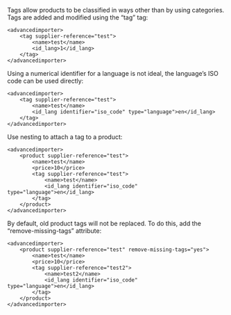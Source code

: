 ﻿Tags allow products to be classified in ways other than by using categories. Tags are added and modified using the “tag” tag: 
```
<advancedimporter>
    <tag supplier-reference="test">
        <name>test</name>
        <id_lang>1</id_lang>
    </tag>
</advancedimporter>
```

Using a numerical identifier for a language is not ideal, the language’s ISO code can be used directly:
```
<advancedimporter>
    <tag supplier-reference="test">
        <name>test</name>
        <id_lang identifier="iso_code" type="language">en</id_lang>
    </tag>
</advancedimporter>
```

Use nesting to attach a tag to a product: 
```
<advancedimporter>
    <product supplier-reference="test">
        <name>test</name>
        <price>10</price>
        <tag supplier-reference="test">
            <name>test</name>
            <id_lang identifier="iso_code" type="language">en</id_lang>
        </tag>
    </product>
</advancedimporter>
```

By default, old product tags will not be replaced. To do this, add the “remove-missing-tags” attribute:
```
<advancedimporter>
    <product supplier-reference="test" remove-missing-tags="yes">
        <name>test</name>
        <price>10</price>
        <tag supplier-reference="test2">
            <name>test2</name>
            <id_lang identifier="iso_code" type="language">en</id_lang>
        </tag>
    </product>
</advancedimporter>
```
